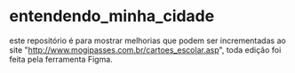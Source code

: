 # entendendo_minha_cidade
este repositório é para mostrar melhorias que podem ser incrementadas ao site "http://www.mogipasses.com.br/cartoes_escolar.asp", toda edição foi feita pela ferramenta Figma.
